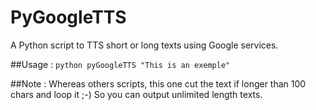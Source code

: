 # PyGoogleTTS

A Python script to TTS short or long texts using Google services.

##Usage :
 `python pyGoogleTTS "This is an exemple"`

##Note :
Whereas others scripts, this one cut the text if longer than 100 chars and loop it ;-) So you can output unlimited length texts.

